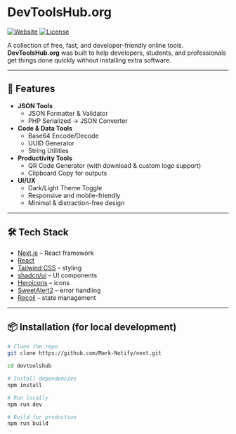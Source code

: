 # DevToolsHub.org

[![Website](https://img.shields.io/badge/website-devtoolshub.org-blue)](https://www.devtoolshub.org/)
[![License](https://img.shields.io/badge/license-MIT-green)](#license)

A collection of free, fast, and developer-friendly online tools.  
**DevToolsHub.org** was built to help developers, students, and professionals get things done quickly without installing extra software.

---

## 🚀 Features

- **JSON Tools**
  - JSON Formatter & Validator
  - PHP Serialized → JSON Converter
- **Code & Data Tools**
  - Base64 Encode/Decode
  - UUID Generator
  - String Utilities
- **Productivity Tools**
  - QR Code Generator (with download & custom logo support)
  - Clipboard Copy for outputs
- **UI/UX**
  - Dark/Light Theme Toggle
  - Responsive and mobile-friendly
  - Minimal & distraction-free design

---

## 🛠️ Tech Stack

- [Next.js](https://nextjs.org/) – React framework
- [React](https://react.dev/)
- [Tailwind CSS](https://tailwindcss.com/) – styling
- [shadcn/ui](https://ui.shadcn.com/) – UI components
- [Heroicons](https://heroicons.com/) – icons
- [SweetAlert2](https://sweetalert2.github.io/) – error handling
- [Recoil](https://recoiljs.org/) – state management

---

## 📦 Installation (for local development)

```bash
# Clone the repo
git clone https://github.com/Mark-Notify/next.git

cd devtoolshub

# Install dependencies
npm install

# Run locally
npm run dev

# Build for production
npm run build

